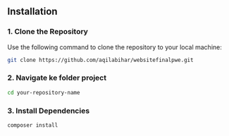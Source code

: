 ## Installation

### 1. Clone the Repository

Use the following command to clone the repository to your local machine:

```bash
git clone https://github.com/aqilabihar/websitefinalpwe.git
```

### 2. Navigate ke folder project
```bash
cd your-repository-name
```

### 3. Install Dependencies
```bash
composer install
```

